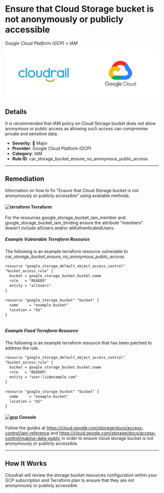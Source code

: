 # Ensure that Cloud Storage bucket is not anonymously or publicly accessible

*Google Cloud Platform (GCP) > IAM*

![Cloudrail and Google Cloud Platform (GCP) logos](../images/cloudrail_gcp.png)

## Details
It is recommended that IAM policy on Cloud Storage bucket does not allow anonymous or public access as allowing such access can compromise private and sensitive data.

- **Severity**: 🔴 Major
- **Provider**: Google Cloud Platform (GCP)
- **Category**: IAM
- **Rule ID**: car_storage_bucket_ensure_no_anonymous_public_access

---

## Remediation
Information on how to fix "Ensure that Cloud Storage bucket is not anonymously or publicly accessible" using available methods.


####  <img src="../_media/emojis/terraform.png" alt="terraform" width="20"/>  Terraform
For the resources google_storage_bucket_iam_member and google_storage_bucket_iam_binding ensure the attribute “members” doesn’t include allUsers and/or allAuthenticatedUsers.



##### Example Vulnerable Terraform Resource
The following is an example terraform resource vulnerable to *car_storage_bucket_ensure_no_anonymous_public_access*.
```hcl
resource "google_storage_default_object_access_control" "bucket_access_rule" {
  bucket = google_storage_bucket.bucket.name
  role   = "READER"
  entity = "allUsers"
}

resource "google_storage_bucket" "bucket" {
  name     = "example-bucket"
  location = "US"
}


```



##### Example Fixed Terraform Resource
The following is an example terraform resource that has been patched to address the rule.
```hcl
resource "google_storage_default_object_access_control" "bucket_access_rule" {
  bucket = google_storage_bucket.bucket.name
  role   = "READER"
  entity = "user-liz@example.com"
}

resource "google_storage_bucket" "bucket" {
  name     = "example-bucket"
  location = "US"
}

```







####  <img src="../_media/emojis/gcp.png" alt="gcp" width="20"/> Console
Follow the guides at <https://cloud.google.com/storage/docs/access-control/iam-reference> and <https://cloud.google.com/storage/docs/access-control/making-data-public> in order to ensure cloud storage bucket is not anonymously or publicly accessible.




---

## How It Works
Cloudrail will review the storage bucket resources configuration within your GCP subscription and Terraform plan to ensure that they are not anonymously or publicly accessible.